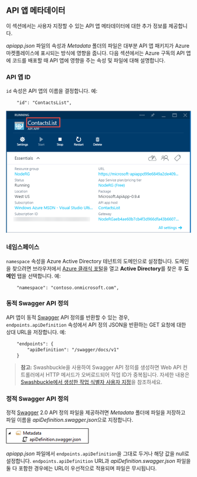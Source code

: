 ## API 앱 메타데이터

이 섹션에서는 사용자 지정할 수 있는 API 앱 메타데이터에 대한 추가 정보를 제공합니다.

*apiapp.json* 파일의 속성과 *Metadata* 폴더의 파일은 대부분 API 앱 패키지가 Azure 마켓플레이스에 표시되는 방식에 영향을 줍니다. 다음 섹션에서는 Azure 구독의 API 앱에 코드를 배포할 때 API 앱에 영향을 주는 속성 및 파일에 대해 설명합니다.

### API 앱 ID 

`id` 속성은 API 앱의 이름을 결정합니다. 예:

		"id": "ContactsList",

![](./media/app-service-api-direct-deploy-metadata/apiappname.png)

### 네임스페이스

`namespace` 속성을 Azure Active Directory 테넌트의 도메인으로 설정합니다. 도메인을 찾으려면 브라우저에서 [Azure 클래식 포털](https://manage.windowsazure.com/)을 열고 **Active Directory**를 찾은 후 **도메인** 탭을 선택합니다. 예:

		"namespace": "contoso.onmicrosoft.com",

### 동적 Swagger API 정의

API 앱이 동적 [Swagger](http://swagger.io/) API 정의를 반환할 수 있는 경우, `endpoints.apiDefinition` 속성에서 API 정의 JSON을 반환하는 GET 요청에 대한 상대 URL을 저장합니다. 예:

		"endpoints": {
		    "apiDefinition": "/swagger/docs/v1"
		}

> **참고:** Swashbuckle을 사용하여 Swagger API 정의를 생성하면 Web API 컨트롤러에서 HTTP 메서드가 오버로드되어 작업 ID가 중복됩니다. 자세한 내용은 [Swashbuckle에서 생성한 작업 식별자 사용자 지정](../article/app-service-api/app-service-api-dotnet-swashbuckle-customize.md)을 참조하세요.
  
### 정적 Swagger API 정의

정적 [Swagger](http://swagger.io/) 2.0 API 정의 파일을 제공하려면 *Metadata* 폴더에 파일을 저장하고 파일 이름을 *apiDefinition.swagger.json*으로 지정합니다.

![](./media/app-service-api-direct-deploy-metadata/apidefinmetadata.png)

*apiapp.json* 파일에서 `endpoints.apiDefinition`을 그대로 두거나 해당 값을 null로 설정합니다. `endpoints.apiDefinition` URL과 *apiDefinition.swagger.json* 파일을 둘 다 포함한 경우에는 URL이 우선적으로 적용되며 파일은 무시됩니다.

<!---HONumber=58_postMigration-->